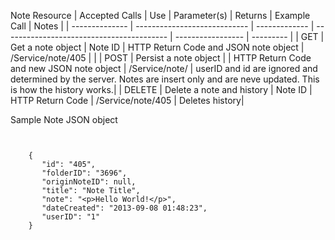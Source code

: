 
Note Resource
| Accepted Calls | Use							| Parameter(s)  | Returns									| Example Call		| Notes		|
| -------------- | ----------------------------	| ------------- | -----------------------------------------	| ----------------- | --------- | 
| GET			 | Get a note object 			| Note ID		| HTTP Return Code and JSON note object		| /Service/note/405 | 			|
| POST			 | Persist a note object		| 				| HTTP Return Code and new JSON note object | /Service/note/	| userID and id are ignored and determined by the server. Notes are insert only and are neve updated. This is how the history works.|
| DELETE		 | Delete a note and history	| Note ID		| HTTP Return Code							| /Service/note/405 | Deletes history|

Sample Note JSON object
```


    {
       "id": "405",
       "folderID": "3696",
       "originNoteID": null,
       "title": "Note Title",
       "note": "<p>Hello World!</p>",
       "dateCreated": "2013-09-08 01:48:23",
       "userID": "1"
    }

```